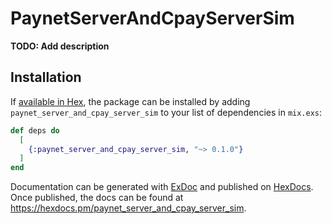 # PaynetServerAndCpayServerSim

**TODO: Add description**

## Installation

If [available in Hex](https://hex.pm/docs/publish), the package can be installed
by adding `paynet_server_and_cpay_server_sim` to your list of dependencies in `mix.exs`:

```elixir
def deps do
  [
    {:paynet_server_and_cpay_server_sim, "~> 0.1.0"}
  ]
end
```

Documentation can be generated with [ExDoc](https://github.com/elixir-lang/ex_doc)
and published on [HexDocs](https://hexdocs.pm). Once published, the docs can
be found at <https://hexdocs.pm/paynet_server_and_cpay_server_sim>.

